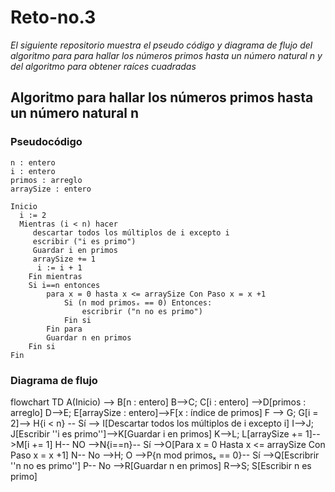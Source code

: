 # Reto-no.3
_El siguiente repositorio muestra el pseudo código y diagrama de flujo del algoritmo para para hallar los números primos hasta un número natural n y del algoritmo para obtener raíces cuadradas_

## Algoritmo para hallar los números primos hasta un número natural n
### Pseudocódigo
```pseudocode
n : entero
i : entero
primos : arreglo
arraySize : entero

Inicio
  i := 2
  Mientras (i < n) hacer
     descartar todos los múltiplos de i excepto i
	 escribir ("i es primo")
	 Guardar i en primos
	 arraySize += 1
      i := i + 1
	Fin mientras
	Si i==n entonces 
	    para x = 0 hasta x <= arraySize Con Paso x = x +1
			Si (n mod primosₓ == 0) Entonces:
			 	escribrir ("n no es primo")
			Fin si
		Fin para
	    Guardar n en primos
	Fin si
Fin
```
### Diagrama de flujo
flowchart TD
    A(Inicio) --> B[n : entero]
    B-->C;
    C[i : entero] -->D[primos : arreglo]
    D-->E;
    E[arraySize : entero]-->F[x : índice de primos]
    F --> G;
    G[i = 2]--> H{i < n} -- Sí --> I[Descartar todos los múltiplos de i excepto i]
    I-->J;
    J[Escribir ''i es primo'']-->K[Guardar i en primos]
    K-->L;
    L[arraySize += 1]-->M[i += 1]
    H-- NO -->N{i==n}-- Sí -->O[Para x = 0 Hasta x <= arraySize Con Paso x = x +1]
    N-- No -->H;
    O -->P{n mod primosₓ == 0}-- Sí -->Q[Escribrir ''n no es primo'']
    P-- No -->R[Guardar n en primos]
    R-->S;
    S[Escribir n es primo]
